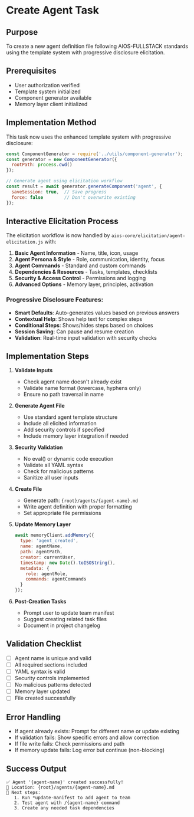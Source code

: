 # Create Agent Task

## Purpose
To create a new agent definition file following AIOS-FULLSTACK standards using the template system with progressive disclosure elicitation.

## Prerequisites
- User authorization verified
- Template system initialized
- Component generator available
- Memory layer client initialized

## Implementation Method
This task now uses the enhanced template system with progressive disclosure:

```javascript
const ComponentGenerator = require('../utils/component-generator');
const generator = new ComponentGenerator({
  rootPath: process.cwd()
});

// Generate agent using elicitation workflow
const result = await generator.generateComponent('agent', {
  saveSession: true,  // Save progress
  force: false        // Don't overwrite existing
});
```

## Interactive Elicitation Process
The elicitation workflow is now handled by `aios-core/elicitation/agent-elicitation.js` with:

1. **Basic Agent Information** - Name, title, icon, usage
2. **Agent Persona & Style** - Role, communication, identity, focus
3. **Agent Commands** - Standard and custom commands
4. **Dependencies & Resources** - Tasks, templates, checklists
5. **Security & Access Control** - Permissions and logging
6. **Advanced Options** - Memory layer, principles, activation

### Progressive Disclosure Features:
- **Smart Defaults**: Auto-generates values based on previous answers
- **Contextual Help**: Shows help text for complex steps
- **Conditional Steps**: Shows/hides steps based on choices
- **Session Saving**: Can pause and resume creation
- **Validation**: Real-time input validation with security checks

## Implementation Steps

1. **Validate Inputs**
   - Check agent name doesn't already exist
   - Validate name format (lowercase, hyphens only)
   - Ensure no path traversal in name

2. **Generate Agent File**
   - Use standard agent template structure
   - Include all elicited information
   - Add security controls if specified
   - Include memory layer integration if needed

3. **Security Validation**
   - No eval() or dynamic code execution
   - Validate all YAML syntax
   - Check for malicious patterns
   - Sanitize all user inputs

4. **Create File**
   - Generate path: `{root}/agents/{agent-name}.md`
   - Write agent definition with proper formatting
   - Set appropriate file permissions

5. **Update Memory Layer**
   ```javascript
   await memoryClient.addMemory({
     type: 'agent_created',
     name: agentName,
     path: agentPath,
     creator: currentUser,
     timestamp: new Date().toISOString(),
     metadata: {
       role: agentRole,
       commands: agentCommands
     }
   });
   ```

6. **Post-Creation Tasks**
   - Prompt user to update team manifest
   - Suggest creating related task files
   - Document in project changelog

## Validation Checklist
- [ ] Agent name is unique and valid
- [ ] All required sections included
- [ ] YAML syntax is valid
- [ ] Security controls implemented
- [ ] No malicious patterns detected
- [ ] Memory layer updated
- [ ] File created successfully

## Error Handling
- If agent already exists: Prompt for different name or update existing
- If validation fails: Show specific errors and allow correction
- If file write fails: Check permissions and path
- If memory update fails: Log error but continue (non-blocking)

## Success Output
```
✅ Agent '{agent-name}' created successfully!
📁 Location: {root}/agents/{agent-name}.md
📝 Next steps:
   1. Run *update-manifest to add agent to team
   2. Test agent with /{agent-name} command
   3. Create any needed task dependencies
```